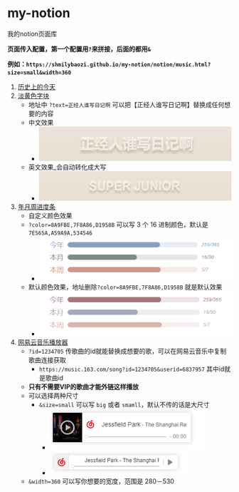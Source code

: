 # my-notion
我的notion页面库

**页面传入配置，第一个配置用`?`来拼接，后面的都用`&`**

**例如：`https://shmilybaozi.github.io/my-notion/notion/music.html?size=small&width=360`**

1. [历史上的今天](https://shmilybaozi.github.io/my-notion/notion/history-today.html)
2. [淡黄色字块](https://shmilybaozi.github.io/my-notion/notion/text/quote.html?text=正经人谁写日记啊)
   - 地址中 `?text=正经人谁写日记啊` 可以把【正经人谁写日记啊】替换成任何想要的内容
   - 中文效果
     - ![中文效果](./assets/yellow.png)
   - 英文效果_会自动转化成大写
     - ![英文效果](./assets/sj.png)
3. [年月周进度条](https://shmilybaozi.github.io/my-notion/notion/month/progress.html?color=8A9FBE,7F8A86,D1958B)
    - 自定义颜色效果
    - `?color=8A9FBE,7F8A86,D1958B` 可以写 3 个 16 进制颜色，默认是 `7E565A,A59A9A,534546`
        - ![自定义颜色效果](./assets/p-color.png)
    - 默认颜色效果，地址删除`?color=8A9FBE,7F8A86,D1958B` 就是默认效果
      - ![默认颜色效果](./assets/progress.png)
4. [网易云音乐播放器](https://shmilybaozi.github.io/my-notion/notion/music.html?id=1234705&size=small)
    - `?id=1234705` 传歌曲的id就能替换成想要的歌，可以在网易云音乐中复制歌曲连接获取
        - `https://music.163.com/song?id=1234705&userid=6837957` 其中id就是歌曲id
    - **只有不需要VIP的歌曲才能外链这样播放**
    - 可以选择两种尺寸
        - `&size=small` 可以写 `big` 或者 `smamll`，默认不传的话是大尺寸
            - ![大尺寸](./assets/music-big.png)
            - ![小尺寸](./assets/music-small.png)
    - `&width=360` 可以写你想要的宽度，范围是 280－530
